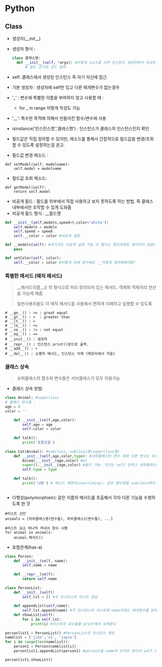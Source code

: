 # Python

## Class

- 생성자(\_\_init\_\_)

- 생성자 형식 :

  ```python
  class 클래스명:
  	def __init__(self, *args): #이렇게 init을 쓰면 인스턴스 생성하면서 속성도 지정 가능!
  		# 필드 초기화 코드 입력
  ```

  

- self: 클래스에서 생성된 인스턴스 즉 자기 자신에 접근.

- 기본 생성자 : 생성자에 self만 있고 다른 매개변수가 없는경우

  

- '_' : 변수에 특별한 이름을 부여하지 않고 사용할 때 :

  - for _ in range 이렇게 작성도 가능

- '__': 특수한 목적에 의해서 만들어진 함수/변수에 사용



- isinstance('인스턴스명','클래스명') : 인스턴스가 클래스의 인스턴스인지 확인



- 필드값은 직접 정의할 수 있지만, 메소드를 통해서 간접적으로 필드값을 변경/조회할 수 있도록 설정하는걸 권고.
- 필드값 변경 메소드 : 

```
def setModel(self, modelname):
	self.model = modelname
```

- 필드값 조회 메소드:

```
def getModel(self):
	return self.model
```



- 비공개 필드 : 필드를 외부에서 직접 사용하고 보지 못하도록 하는 방법. 즉 클래스 내부에서만 조작할 수 있게 도와줌
- 비공개 필드 형식 : __필드명

```python
def __init__(self,modeln,speed=0,color='white'):
	self.modeln = modeln
	self.speed = speed
	self.__color = color #비공개 설정

def __modeln(self): #여기서도 비공개 설정 가능 이 함수는 찾으려해도 찾아지지 않음!
	pass

def setColor(self, color):
	self.__color = color #이렇게 뒤에 함수에도 __이렇게 정의해줘야함!
```



### 특별한 메서드 (매직 메서드)

> \_\_메서드이름\_\_() 의 형식으로 미리 정의되어 있는 메서드. 객체와 객체끼리 연산을 가능케 해줌
>
> 일반사용자들도 이 매직 메서드를 사용해서 편하게 이해하고 실행할 수 있도록

```
# __ge__() : >= : great equal
# __gt__() : >  : greater than
# __lt__() : <
# __le__() : <=
# __ne__() : != : not equal
# __eq__() : ==
# __init__() : 생성자
# __repr__() : 인스턴스 print()문으로 출력. 
# __add__() : +
# __del__() : 소멸자 메서드, 인스턴스 삭제 (메모리에서 지움)
```



### 클래스 상속

> 슈퍼클래스의 함수와 변수들은 서브클래스가 모두 이용가능

- 클래스 상속 방법: 

```python
class Animal: #superclass
# 클래스 변수들 :
age = 0
color = '' 

    def __init__(self,age,color):
        self.age = age
        self.color = color
        
    def talk():
        print('조잘조잘')
        
class Cat(Animal): #subclass, subclass명(superclass명)
    def __init__(self,age,color,type): #상위클래스의 변수 외에 다른 변수는 여기 추가
        Animal.__init__(age,color) #or
        super().__init__(age,color) #둘다 가능. 이거는 self 안하고 상위클래스에 변수만 작성
        self.type = type
	
    def talk():
        print('냐옹') # 매소드 재정의(overriding): 같은 함수명을 subclass에서 작성
    
```



- 다형성(polymorphism): 같은 이름의 메서드를 호출해서 각자 다른 기능을 수행하도록 한 것

```
#리스트 선언
animals = [하위클래스명(변수들), 하위클래스2(변수들), ...]

#리스트 요소 하나씩 꺼내서 함수 시행
for animal in animals:
	animal.메서드()
```



- 포함관계(has-a)

```python
class Person:
	def __init__(self, name):
        self.name = name
    
    def __repr__(self):
        return self.name
    
class PersonList:
    def __init__(self):
        self.lst = [] #각 인스턴스의 리스트 생성
        
    def appendList(self,name):
        self.lst.append(name) #각 인스턴스의 리스트에 name이라는 매개변수를 받아서 입력
    def showList(self):
        for i in self.lst:
            print(i) #리스트의 요소들을 print해서 보여준다
            
personlist1 = PersonList() #PersonList의 인스턴스 생성
namelist = ['jinx','vi', 'jayce']
for i in range(len(namelist)):
    person1 = Person(namelist[i])
    personlist1.appendList(person1) #person1을 name의 인자로 받아서 self.lst에 추가

personlist1.showList()

```

